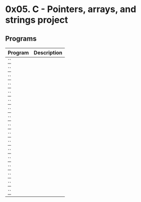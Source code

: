 # 0x05. C - Pointers, arrays, and strings project

## Programs

| **Program** | **Description** |
|-------------|-----------------|
| [``]() |  |
| [``]() |  |
| [``]() |  |
| [``]() |  |
| [``]() |  |
| [``]() |  |
| [``]() |  |
| [``]() |  |
| [``]() |  |
| [``]() |  |
| [``]() |  |
| [``]() |  |
| [``]() |  |
| [``]() |  |
| [``]() |  |
| [``]() |  |
| [``]() |  |
